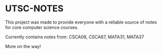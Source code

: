 # UTSC-NOTES
This project was made to provide everyone with a reliable source of notes for core computer science courses.

Currently contains notes from: CSCA08, CSCA67, MATA31, MATA37

More on the way!
